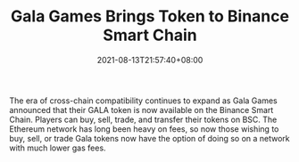 ﻿---
title: "Gala Games Brings Token to Binance Smart Chain"
date: 2021-08-13T21:57:40+08:00
lastmod: 2021-08-13T16:45:40+08:00
draft: false
authors: ["Rosanne"]
description: "The era of cross-chain compatibility continues to expand as Gala Games announced that their GALA token is now available on the Binance Smart Chain. Players can buy, sell, trade, and transfer their tokens on BSC. The Ethereum network has long been heavy on fees, so now those wishing to buy, sell, or trade Gala tokens now have the option of doing so on a network with much lower gas fees."
featuredImage: "gala-games-brings-token-to-binance-smart-chain.png"
tags: ["Strategy Games","Play to Earn"]
categories: ["news"]
news: ["Strategy Games"]
weight: 
lightgallery: true
pinned: false
recommend: false
recommend1: false
---

The era of cross-chain compatibility continues to expand as Gala Games announced that their GALA token is now available on the Binance Smart Chain. Players can buy, sell, trade, and transfer their tokens on BSC. The Ethereum network has long been heavy on fees, so now those wishing to buy, sell, or trade Gala tokens now have the option of doing so on a network with much lower gas fees.

<!--more-->


